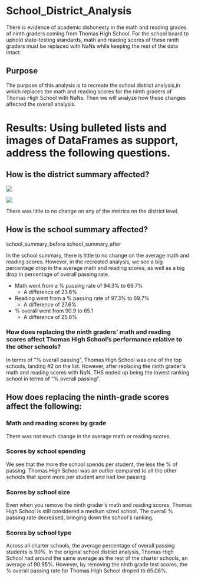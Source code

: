 # School_District_Analysis

There is evidence of academic dishonesty in the math and reading grades of ninth graders coming from Thomas High School. For the school board to uphold state-testing standards, math and reading scores of these ninth graders must be replaced with NaNs while keeping the rest of the data intact.

## Purpose
The purpose of this analysis is to recreate the school district analysis,in which replaces the math and reading scores for the ninth graders of Thomas High School with NaNs. Then we will analyze how these changes affected the overall analysis.

# Results: Using bulleted lists and images of DataFrames as support, address the following questions.

## How is the district summary affected?

![](Resources/Images/district_summary_before)

![](Resources/Images/district_summaey_after)

There was little to no change on any of the metrics on the district level.


## How is the school summary affected?

school_summary_before
school_summary_after

In the school summary, there is little to no change on the average math and reading scores. However, in the recreated analysis, we see a big percentage drop in the average math and reading scores, as well as a big drop in percentage of overall passing rate.
- Math went from a % passing rate of 94.3% to 69.7%
    - A difference of 23.6%
- Reading went from a % passing rate of 97.3% to 69.7%
    - A difference of 27.6%
- % overall went from 90.9 to 65.1
    - A difference of 25.8%

 
### How does replacing the ninth graders’ math and reading scores affect Thomas High School’s performance relative to the other schools?

In terms of "% overall passing", Thomas High School was one of the top schools, landing #2 on the list. However, after replacing the ninth grader's math and reading scores with NaN, THS ended up being the lowest ranking school in terms of "% overall passing".

## How does replacing the ninth-grade scores affect the following:

### Math and reading scores by grade
There was not much change in the average math or reading scores. 

### Scores by school spending
We see that the more the school spends per student, the less the % of passing. Thomas High School was an outlier compared to all the other schools that spent more per student and had low passing

### Scores by school size
Even when you remove the ninth grader's math and reading scores, Thomas High School is still considered a medium sized school. The overall % passing rate decreased, bringing down the school's ranking. 

### Scores by school type
Across all charter schools, the average percentage of  overall passing students is 90%. In the original school district analysis, Thomas High School had around the same average as the rest of the charter schools, an average of 90.95%. However, by removing the ninth grade test scores, the % overall passing rate for Thomas High School droped to 65.08%.
